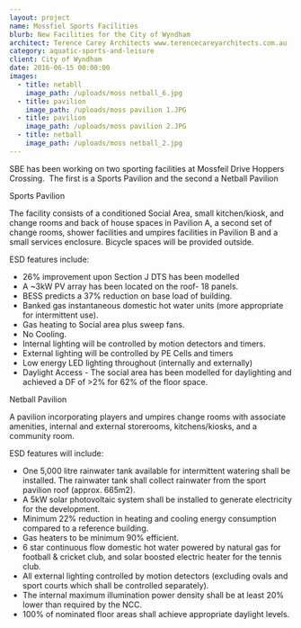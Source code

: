 ```yaml
---
layout: project
name: Mossfiel Sports Facilities
blurb: New Facilities for the City of Wyndham
architect: Terence Carey Architects www.terencecareyarchitects.com.au
category: aquatic-sports-and-leisure
client: City of Wyndham
date: 2016-06-15 00:00:00
images:
  - title: netabll
    image_path: /uploads/moss netball_6.jpg
  - title: pavilion
    image_path: /uploads/moss pavilion 1.JPG
  - title: pavilion
    image_path: /uploads/moss pavilion 2.JPG
  - title: netball
    image_path: /uploads/moss netball_2.jpg
---
```



SBE has been working on two sporting facilities at Mossfeil Drive Hoppers Crossing.  The first is a Sports Pavilion and the second a Netball Pavilion

Sports Pavilion

The facility consists of a conditioned Social Area, small kitchen/kiosk, and change rooms and back of house spaces in Pavilion A, a second set of change rooms, shower facilities and umpires facilities in Pavilion B and a small services enclosure. Bicycle spaces will be provided outside.

ESD features include:

* 26% improvement upon Section J DTS has been modelled
* A ~3kW PV array has been located on the roof- 18 panels.
* BESS predicts a 37% reduction on base load of building.
* Banked gas instantaneous domestic hot water units (more appropriate for intermittent use).
* Gas heating to Social area plus sweep fans.
* No Cooling.
* Internal lighting will be controlled by motion detectors and timers.
* External lighting will be controlled by PE Cells and timers
* Low energy LED lighting throughout (internally and externally)
* Daylight Access - The social area has been modelled for daylighting and achieved a DF of &gt;2% for 62% of the floor space.

Netball Pavilion

A pavilion incorporating players and umpires change rooms with associate amenities, internal and external storerooms, kitchens/kiosks, and a community room.

ESD features will include:

* One 5,000 litre rainwater tank available for intermittent watering shall be installed. The rainwater tank shall collect rainwater from the sport pavilion roof (approx. 665m2).
* A 5kW solar photovoltaic system shall be installed to generate electricity for the development.
* Minimum 22% reduction in heating and cooling energy consumption compared to a reference building.
* Gas heaters to be minimum 90% efficient.
* 6 star continuous flow domestic hot water powered by natural gas for football & cricket club, and solar boosted electric heater for the tennis club.
* All external lighting controlled by motion detectors (excluding ovals and sport courts which shall be controlled separately).
* The internal maximum illumination power density shall be at least 20% lower than required by the NCC.
* 100% of nominated floor areas shall achieve appropriate daylight levels.